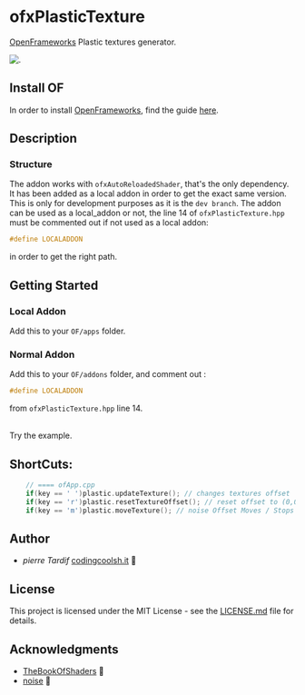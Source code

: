 # ofxPlasticTexture

[OpenFrameworks](https://openframeworks.cc/) Plastic textures generator.

![.](./Assets/textureExample.gif)


## Install OF
In order to install [OpenFrameworks](https://openframeworks.cc/), find the guide [here](https://openframeworks.cc/download/).

## Description


### Structure
The addon works with `ofxAutoReloadedShader`, that's the only dependency. It has been added as a local addon in order to get the exact same version.
This is only for development purposes as it is the `dev branch`.
The addon can be used as a local_addon or not, the line 14 of `ofxPlasticTexture.hpp` must be commented out if not used as a local addon:
```cpp
#define LOCALADDON
```
in order to get the right path.
## Getting Started

### Local Addon
Add this to your `OF/apps` folder.
### Normal Addon
Add this to your `OF/addons` folder, and comment out :
```cpp
#define LOCALADDON
```
from `ofxPlasticTexture.hpp` line 14.


</br>
Try the example.

## ShortCuts:


```cpp
    // ==== ofApp.cpp  
    if(key == ' ')plastic.updateTexture(); // changes textures offset
    if(key == 'r')plastic.resetTextureOffset(); // reset offset to (0,0)
    if(key == 'm')plastic.moveTexture(); // noise Offset Moves / Stops
```

## Author

* _pierre Tardif_   [codingcoolsh.it](codingcoolsh.it)   :floppy_disk:

## License

This project is licensed under the MIT License - see the [LICENSE.md](./Assets/LICENSE) file for details.


## Acknowledgments

* [TheBookOfShaders](https://thebookofshaders.com/) :crystal_ball:
* [noise](https://www.shadertoy.com/view/4dS3Wd) :triangular_ruler:
